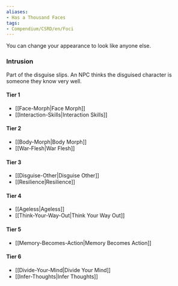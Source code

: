 ```yaml
---  
aliases:  
- Has a Thousand Faces  
tags:  
- Compendium/CSRD/en/Foci  
---
```

  
You can change your appearance to look like anyone else.  
 ### Intrusion  
Part of the disguise slips. An NPC thinks the disguised character is someone they know very well.
  
#### Tier 1  
* [[Face-Morph|Face Morph]]  
* [[Interaction-Skills|Interaction Skills]]  
#### Tier 2  
  
* [[Body-Morph|Body Morph]]  
* [[War-Flesh|War Flesh]]  
#### Tier 3  
  
  - [[Disguise-Other|Disguise Other]]  
  - [[Resilience|Resilience]]  
#### Tier 4  
  
* [[Ageless|Ageless]]  
* [[Think-Your-Way-Out|Think Your Way Out]]  
#### Tier 5  
  
* [[Memory-Becomes-Action|Memory Becomes Action]]  
#### Tier 6  
  
  - [[Divide-Your-Mind|Divide Your Mind]]  
  - [[Infer-Thoughts|Infer Thoughts]]  

